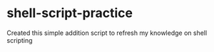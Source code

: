 # shell-script-practice
Created this simple addition script to refresh my knowledge on shell scripting
